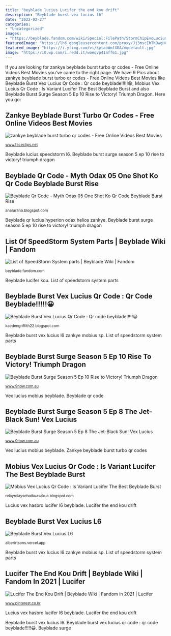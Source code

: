 ```yaml
---
title: "beyblade lucius Lucifer the end kou drift"
description: "Beyblade burst vex lucius l6"
date: "2022-02-27"
categories:
- "Uncategorized"
images:
- "https://beyblade.fandom.com/wiki/Special:FilePath/StormChipEvoLuciusL6.png"
featuredImage: "https://lh6.googleusercontent.com/proxy/Jj3mscIhTKOwgHGOxz--d4p4JVYBP928MVoK3RjhjRsnViAWLN50R_xCwEasU4YpItcSSup9jDVJhZJ61jq1B4UPhyzr8FM4PhlyYgPr1x8kow=w1200-h630-p-k-no-nu"
featured_image: "https://i.ytimg.com/vi/kptaoWmfX8A/mqdefault.jpg"
image: "https://i0.wp.com/i.redd.it/woeqvp41aff61.jpg"
---
```


If you are looking for zankye beyblade burst turbo qr codes - Free Online Videos Best Movies you've came to the right page. We have 9 Pics about zankye beyblade burst turbo qr codes - Free Online Videos Best Movies like Beyblade Burst Vex Lucius Qr Code : Qr code beyblade!!!!!😀, Mobius Vex Lucius Qr Code : Is Variant Lucifer The Best Beyblade Burst and also Beyblade Burst Surge Season 5 Ep 10 Rise to Victory! Triumph Dragon. Here you go:

## Zankye Beyblade Burst Turbo Qr Codes - Free Online Videos Best Movies

![zankye beyblade burst turbo qr codes - Free Online Videos Best Movies](https://i.ytimg.com/vi/kptaoWmfX8A/mqdefault.jpg "Lucifer the end kou drift")

<small>www.faceclips.net</small>

Beyblade lucius speedstorm l6. Beyblade burst surge season 5 ep 10 rise to victory! triumph dragon

## Beyblade Qr Code - Myth Odax 05 One Shot Ko Qr Code Beyblade Burst Rise

![Beyblade Qr Code - Myth Odax 05 One Shot Ko Qr Code Beyblade Burst Rise](https://i.ytimg.com/vi/g6WJuMaEFbI/maxresdefault.jpg "Burst beyblade vex lucius")

<small>anararana.blogspot.com</small>

Beyblade qr lucius hyperion odax helios zankye. Beyblade burst surge season 5 ep 10 rise to victory! triumph dragon

## List Of SpeedStorm System Parts | Beyblade Wiki | Fandom

![List of SpeedStorm System parts | Beyblade Wiki | Fandom](https://beyblade.fandom.com/wiki/Special:FilePath/StormChipEvoLuciusL6.png "Lucius vex hasbro lucifer l6 beyblade")

<small>beyblade.fandom.com</small>

Beyblade lucifer kou. List of speedstorm system parts

## Beyblade Burst Vex Lucius Qr Code : Qr Code Beyblade!!!!!😀

![Beyblade Burst Vex Lucius Qr Code : Qr code beyblade!!!!!😀](https://lh6.googleusercontent.com/proxy/Jj3mscIhTKOwgHGOxz--d4p4JVYBP928MVoK3RjhjRsnViAWLN50R_xCwEasU4YpItcSSup9jDVJhZJ61jq1B4UPhyzr8FM4PhlyYgPr1x8kow=w1200-h630-p-k-no-nu "Beyblade burst vex lucius qr code : qr code beyblade!!!!!😀")

<small>kaedengriffith22.blogspot.com</small>

Beyblade burst vex lucius l6 zankye mobius sp. List of speedstorm system parts

## Beyblade Burst Surge Season 5 Ep 10 Rise To Victory! Triumph Dragon

![Beyblade Burst Surge Season 5 Ep 10 Rise to Victory! Triumph Dragon](https://imageresizer.static9.net.au/RMF6ie9m0Vd-4cMB2-YtKkVGSHw=/1280x0/vms-tv-images-prod.s3-ap-southeast-2.amazonaws.com/2021/04/352889/pickerImage.jpg "Beyblade burst lucius vex")

<small>www.9now.com.au</small>

Vex lucius mobius beyblade. Beyblade qr code

## Beyblade Burst Surge Season 5 Ep 8 The Jet-Black Sun! Vex Lucius

![Beyblade Burst Surge Season 5 Ep 8 The Jet-Black Sun! Vex Lucius](https://imageresizer.static9.net.au/44bD96Gd3rEVGAfaZSdNClRGiog=/1280x0/vms-tv-images-prod.s3-ap-southeast-2.amazonaws.com/2021/04/352350/pickerImage.jpg "Beyblade surge")

<small>www.9now.com.au</small>

Vex lucius mobius beyblade. Zankye beyblade burst turbo qr codes

## Mobius Vex Lucius Qr Code : Is Variant Lucifer The Best Beyblade Burst

![Mobius Vex Lucius Qr Code : Is Variant Lucifer The Best Beyblade Burst](https://lh6.googleusercontent.com/proxy/8NBR5d2K0dnqJ11Iyp7rCONQe4oHR-A8FNYvdTFIx6o-MwoKj3n2s2KTkGvqPo52FsgiG3oog1NdeUXbJiZpuQs6pYEONGedchaRob6QFeyMmw=w1200-h630-p-k-no-nu "Beyblade lucifer kou")

<small>relayrelaysehatkuasakua.blogspot.com</small>

Lucius vex hasbro lucifer l6 beyblade. Lucifer the end kou drift

## Beyblade Burst Vex Lucius L6

![Beyblade Burst Vex Lucius L6](https://i0.wp.com/i.redd.it/woeqvp41aff61.jpg "Beyblade burst surge season 5 ep 10 rise to victory! triumph dragon")

<small>alberirtsons.vercel.app</small>

Beyblade burst vex lucius l6 zankye mobius sp. List of speedstorm system parts

## Lucifer The End Kou Drift | Beyblade Wiki | Fandom In 2021 | Lucifer

![Lucifer The End Kou Drift | Beyblade Wiki | Fandom in 2021 | Lucifer](https://i.pinimg.com/736x/66/5d/b0/665db0c238839297cc5f9af3912ab907.jpg "Beyblade burst vex lucius l6 zankye mobius sp")

<small>www.pinterest.co.kr</small>

Lucius vex hasbro lucifer l6 beyblade. Lucifer the end kou drift

Beyblade burst vex lucius l6. Beyblade burst vex lucius qr code : qr code beyblade!!!!!😀. Beyblade surge
